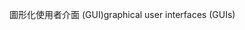 <span data-ttu-id="fff9a-101">圖形化使用者介面 (GUI)</span><span class="sxs-lookup"><span data-stu-id="fff9a-101">graphical user interfaces (GUIs)</span></span>